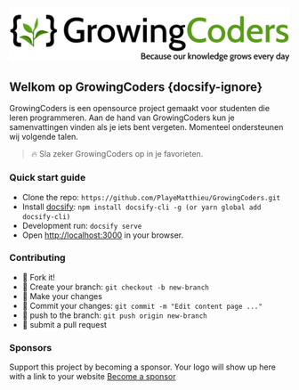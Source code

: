 <div align="center">

![img](Assets/Img/logos/GrowingCoders.svg ":no-zoom")
</div>

## Welkom op GrowingCoders {docsify-ignore}

GrowingCoders is een opensource project gemaakt voor studenten die leren programmeren. Aan de hand van GrowingCoders kun je samenvattingen vinden als je iets bent vergeten. Momenteel ondersteunen wij volgende talen.

> :fire: Sla zeker GrowingCoders op in je favorieten.

### Quick start guide

- Clone the repo:  ``` https://github.com/PlayeMatthieu/GrowingCoders.git ``` 
- Install [docsify](https://docsify.js.org/#/): ``` npm install docsify-cli -g (or yarn global add docsify-cli) ```  
- Development run: ``` docsify serve ``` 
- Open [http://localhost:3000](http://localhost:3000) in your browser.

### Contributing

- :fork_and_knife: Fork it!
- :twisted_rightwards_arrows: Create your branch: ``` git checkout -b new-branch ```
- :wrench: Make your changes
- :pencil: Commit your changes:  ``` git commit -m "Edit content page ..." ```
- :rocket: push to the branch: ``` git push origin new-branch  ```
- :tada: submit a pull request

### Sponsors

Support this project by becoming a sponsor. Your logo will show up here with a link to your website [Become a sponsor]()